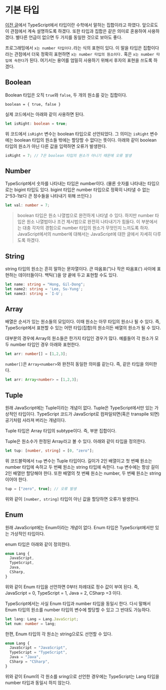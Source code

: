 # 기본 타입

[이전 글](typescript-type.md)에서 TypeScript에서 타입이란 수학에서 말하는 집합이라고 하였다. 앞으로도 이 관점에서 계속 설명하도록 하겠다. 
또한 타입과 집합은 같은 의미로 혼용하여 사용하겠다. 별다른 언급이 없으면 두 가지를 동일한 것으로 보아도 좋다.

프로그래밍에서 `x는 number 타입이다.`라는 식의 표현이 있다. 
이 말을 타입은 집합이다라는 관점에서 더욱 정확히 표현하면 `x는 number 타입의 원소이다.` 혹은 `x는 number 타입에 속한다`가 된다.
여기서는 용어를 엄밀히 사용하기 위해서 후자의 표현을 쓰도록 하겠다.


## Boolean
Boolean 타입은 오직 `true`와 `false`, 두 개의 원소를 갖는 집합이다.

```text
boolean = { true, false }
```

실제 코드에서는 아래와 같이 사용하면 된다.

```typescript
let isRight: boolean = true;
```

위 코드에서 `isRight` 변수는 boolean 타입으로 선언되었다. 그 의미는 `isRight` 변수에는 boolean 타입의 원소들 밖에는 할당할 수 없다는 뜻이다.
아래와 같이 boolean 타입의 원소가 아닌 다른 값을 입력하면 오류가 발생한다.

```typescript
isRight = 7; // 7은 boolean 타입의 원소가 아니기 때문에 오류 발생
```

## Number
TypeScript에서 숫자를 나타내는 타입은 number이다.
(물론 숫자를 나타내는 타입으로는 bigint 타입도 있다. bigint 타입은 number 타입으로 정확히 나타낼 수 없는 2^53-1보다 큰 정수들을 나타내기 위해 쓰인다.)

```typescript
let val: number = 7;
```

>boolean 타입은 원소 나열법으로 완전하게 나타낼 수 있다. 하지만 number 타입은 원소 나열법이나 조건 제시법으로 완전히 나타내기가 힘들다.
이 부분에서는 대충 각자의 경험으로 number 타입의 원소가 무엇인지 느끼도록 하자. 
JavaScript에서의 number에 대해서는 JavaScript에 대한 글에서 자세히 다루도록 하겠다.

## String
string 타입의 원소는 흔히 말하는 문자열이다.
큰 따옴표(")나 작은 따옴표(') 사이에 표현하는 데이터들이다. 백틱(`)을 양 끝에 두고 표현할 수도 있다.

```typescript
let name: string = "Hong, Gil-Dong";
let name2: string = 'Lee, Su-Yung';
let name3: string = `I-U`;
```

## Array
배열은 순서가 있는 원소들의 모임이다. 이때 원소는 아무 타입의 원소나 될 수 있다. 
즉, TypeScript에서 표현할 수 있는 어떤 타입(집합)의 원소이든 배열의 원소가 될 수 있다.

대부분의 경우에 Array의 원소들은 한가지 타입인 경우가 많다. 예를들어 각 원소가 모두 number 타입인 경우 아래와 표현한다.

```typescript
let arr: number[] = [1,2,3];
```

`number[]`은 `Array<number>`와 완전히 동일한 의미를 같는다. 즉, 같은 타입을 의미한다.

```typescript
let arr: Array<number> = [1,2,3];
``` 

## Tuple
원래 JavaScript에는 Tuple이라는 개념이 없다. Tuple은 TypeScript에서만 있는 가상적인 타입이다.
TypeScript 코드가 JavaScript로 컴파일되면(혹은 transpile 되면) 공기처럼 사라져 버리는 개념이다.

Tuple 타입은 Array 타입의 subtype이다. 즉, 부분 집합이다.

Tuple은 원소수가 한정된 Array라고 볼 수 있다. 아래와 같이 타입을 정의한다.

```typescript
let tup: [number, string] = [0, "zero"];
```
위 코드블럭에서 `tup` 변수는 Tuple 타입이다. 길이가 2인 배열이고 첫 번째 원소는 number 타입에 속하고 두 번째 원소는 string 타입에 속한다.
`tup` 변수에는 항상 길이 2인 배열만 할당해야 한다. 또한 배열의 첫 번째 원소는 number, 두 번째 원소는 string이어야 한다.

```typescript
tup = ["zero", true]; // 오류 발생
```
위와 같이 `[number, string]` 타입이 아닌 값을 할당하면 오류가 발생한다. 

## Enum
원래 JavaScript에는 Enum이라는 개념이 없다. Enum 타입은 TypeScript에서만 있는 가상적인 타입이다.

enum 타입은 아래와 같이 정의한다.

```typescript
enum Lang {
  JavaScript,
  TypeScript,
  Java,
  CSharp,
}
```
위와 같이 Enum 타입을 선언하면 0부터 차례대로 정수 값이 부여 된다. 
즉, JavaScript = 0, TypeScript = 1, Java = 2, CSharp =3 이다.

TypeScript에서는 사실 Enum 타입과 number 타입을 동일시 한다. 
다시 말해서 Enum 타입의 원소를 number 타입의 변수에 할당할 수 있고 그 반대도 가능하다.

```typescript
let lang: Lang = Lang.JavaScript;
let num: number = lang;

```

한편, Enum 타입의 각 원소는 string으로도 선언할 수 있다. 
```typescript
enum Lang {
  JavaScript = "JavaScript",
  TypeScript = "TypeScript",
  Java = "Java",
  CSharp = "CSharp",
}
```
위와 같이 Enum의 각 원소를 sring으로 선언한 경우에는 TypeScript는 Lang 타입을 number 타입과 동일시 하지 않는다.

